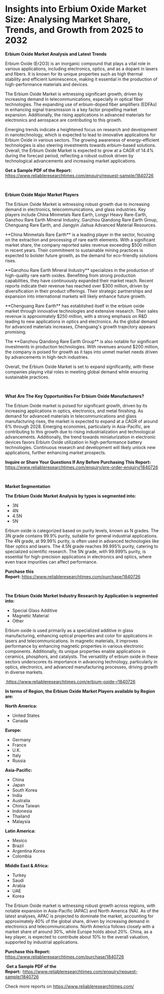 <p><h1>Insights into Erbium Oxide Market Size: Analysing Market Share, Trends, and Growth from 2025 to 2032</h1></p><p><strong>Erbium Oxide Market Analysis and Latest Trends</strong></p>
<p><p>Erbium Oxide (Er2O3) is an inorganic compound that plays a vital role in various applications, including electronics, optics, and as a dopant in lasers and fibers. It is known for its unique properties such as high thermal stability and efficient luminescence, making it essential in the production of high-performance materials and devices.</p><p>The Erbium Oxide Market is witnessing significant growth, driven by increasing demand in telecommunications, especially in optical fiber technologies. The expanding use of erbium-doped fiber amplifiers (EDFAs) in enhancing signal transmission is a key factor propelling market expansion. Additionally, the rising applications in advanced materials for electronics and aerospace are contributing to this growth.</p><p>Emerging trends indicate a heightened focus on research and development in nanotechnology, which is expected to lead to innovative applications for Erbium Oxide in various sectors. The growing awareness of energy-efficient technologies is also steering investments towards erbium-based solutions. Overall, the Erbium Oxide Market is expected to grow at a CAGR of 14.4% during the forecast period, reflecting a robust outlook driven by technological advancements and increasing market applications.</p></p>
<p><strong>Get a Sample PDF of the Report:&nbsp;</strong> <a href="https://www.reliableresearchtimes.com/enquiry/request-sample/1840726?utm_campaign=3444&utm_medium=2&utm_source=Github&utm_content=ia&utm_term=01042025&utm_id=erbium-oxide">https://www.reliableresearchtimes.com/enquiry/request-sample/1840726</a></p>
<p>&nbsp;</p>
<p><strong>Erbium Oxide Major Market Players</strong></p>
<p><p>The Erbium Oxide Market is witnessing robust growth due to increasing demand in electronics, telecommunications, and glass industries. Key players include China Minmetals Rare Earth, Longyi Heavy Rare-Earth, Ganzhou Rare Earth Mineral Industry, Ganzhou Qiandong Rare Earth Group, Chenguang Rare Earth, and Jiangyin Jiahua Advanced Material Resources.</p><p>**China Minmetals Rare Earth** is a leading player in the sector, focusing on the extraction and processing of rare earth elements. With a significant market share, the company reported sales revenue exceeding $500 million in recent years. Their commitment to sustainable mining practices is expected to bolster future growth, as the demand for eco-friendly solutions rises.</p><p>**Ganzhou Rare Earth Mineral Industry** specializes in the production of high-quality rare earth oxides. Benefiting from strong production capabilities, they have continuously expanded their market reach. Recent reports indicate their revenue has reached over $300 million, driven by diversification in their product offerings. Their strategic partnerships and expansion into international markets will likely enhance future growth.</p><p>**Chenguang Rare Earth** has established itself in the erbium oxide market through innovative technologies and extensive research. Their sales revenue is approximately $250 million, with a strong emphasis on R&D leading to new applications in optics and electronics. As the global demand for advanced materials increases, Chenguang's growth trajectory appears promising.</p><p>The **Ganzhou Qiandong Rare Earth Group** is also notable for significant investments in production technologies. With revenues around $200 million, the company is poised for growth as it taps into unmet market needs driven by advancements in high-tech industries.</p><p>Overall, the Erbium Oxide Market is set to expand significantly, with these companies playing vital roles in meeting global demand while ensuring sustainable practices.</p></p>
<p>&nbsp;</p>
<p><strong>What Are The Key Opportunities For Erbium Oxide Manufacturers?</strong></p>
<p><p>The Erbium Oxide market is poised for significant growth, driven by its increasing applications in optics, electronics, and metal finishing. As demand for advanced materials in telecommunications and glass manufacturing rises, the market is expected to expand at a CAGR of around 6% through 2028. Emerging economies, particularly in Asia-Pacific, are contributing to this growth due to rising industrialization and technological advancements. Additionally, the trend towards miniaturization in electronic devices favors Erbium Oxide utilization in high-performance battery technologies. Continuous research and development will likely unlock new applications, further enhancing market prospects.</p></p>
<p><strong>Inquire or Share Your Questions If Any Before Purchasing This Report:</strong> <a href="https://www.reliableresearchtimes.com/enquiry/pre-order-enquiry/1840726?utm_campaign=3444&utm_medium=2&utm_source=Github&utm_content=ia&utm_term=01042025&utm_id=erbium-oxide">https://www.reliableresearchtimes.com/enquiry/pre-order-enquiry/1840726</a></p>
<p>&nbsp;</p>
<p><strong>Market Segmentation</strong></p>
<p><strong>The Erbium Oxide Market Analysis by types is segmented into:</strong></p>
<p><ul><li>3N</li><li>4N</li><li>4.5N</li><li>5N</li></ul></p>
<p><p>Erbium oxide is categorized based on purity levels, known as N grades. The 3N grade contains 99.9% purity, suitable for general industrial applications. The 4N grade, at 99.99% purity, is often used in advanced technologies like fiber optics and lasers. The 4.5N grade reaches 99.995% purity, catering to specialized scientific research. The 5N grade, with 99.999% purity, is essential for high-precision applications in electronics and optics, where even trace impurities can affect performance.</p></p>
<p><strong>Purchase this Report:&nbsp;</strong><a href="https://www.reliableresearchtimes.com/purchase/1840726?utm_campaign=3444&utm_medium=2&utm_source=Github&utm_content=ia&utm_term=01042025&utm_id=erbium-oxide">https://www.reliableresearchtimes.com/purchase/1840726</a></p>
<p>&nbsp;</p>
<p><strong>The Erbium Oxide Market Industry Research by Application is segmented into:</strong></p>
<p><ul><li>Special Glass Additive</li><li>Magnetic Material</li><li>Other</li></ul></p>
<p><p>Erbium oxide is used primarily as a specialized additive in glass manufacturing, enhancing optical properties and color for applications in lasers and telecommunications. In magnetic materials, it improves performance by enhancing magnetic properties in various electronic components. Additionally, its unique properties enable applications in ceramics, phosphors, and catalysts. The versatility of erbium oxide in these sectors underscores its importance in advancing technology, particularly in optics, electronics, and advanced manufacturing processes, driving growth in diverse markets.</p></p>
<p><a href="https://www.reliableresearchtimes.com/erbium-oxide-r1840726?utm_campaign=3444&utm_medium=2&utm_source=Github&utm_content=ia&utm_term=01042025&utm_id=erbium-oxide">&nbsp;https://www.reliableresearchtimes.com/erbium-oxide-r1840726</a></p>
<p><strong>In terms of Region, the Erbium Oxide Market Players available by Region are:</strong></p>
<p>
    <p> <strong> North America: </strong>
        <ul>
            <li>United States</li>
            <li>Canada</li>
        </ul>
        </p> 
    <p> <strong> Europe: </strong>
        <ul>
            <li>Germany</li>
            <li>France</li>
            <li>U.K.</li>
            <li>Italy</li>
            <li>Russia</li>
        </ul>
        </p> 
    <p> <strong> Asia-Pacific: </strong>
        <ul>
            <li>China</li>
            <li>Japan</li>
            <li>South Korea</li>
            <li>India</li>
            <li>Australia</li>
            <li>China Taiwan</li>
            <li>Indonesia</li>
            <li>Thailand</li>
            <li>Malaysia</li>
        </ul>
        </p> 
    <p> <strong> Latin America: </strong>
        <ul>
            <li>Mexico</li>
            <li>Brazil</li>
            <li>Argentina Korea</li>
            <li>Colombia</li>
        </ul>
        </p> 
    <p> <strong> Middle East & Africa: </strong>
        <ul>
            <li>Turkey</li>
            <li>Saudi</li>
            <li>Arabia</li>
            <li>UAE</li>
            <li>Korea</li>
        </ul>
    </p>
    </p>
<p><p>The Erbium Oxide market is witnessing robust growth across regions, with notable expansion in Asia-Pacific (APAC) and North America (NA). As of the latest analyses, APAC is projected to dominate the market, accounting for approximately 40% of the global share, driven by increasing demand in electronics and telecommunications. North America follows closely with a market share of around 30%, while Europe holds about 20%. China, as a key player, is expected to contribute about 10% to the overall valuation, supported by industrial applications.</p></p>
<p><strong>Purchase this Report: </strong><a href="https://www.reliableresearchtimes.com/purchase/1840726?utm_campaign=3444&utm_medium=2&utm_source=Github&utm_content=ia&utm_term=01042025&utm_id=erbium-oxide">https://www.reliableresearchtimes.com/purchase/1840726</a></p>
<p>&nbsp;<strong>Get a Sample PDF of the Report:&nbsp;&nbsp;</strong><a href="https://www.reliableresearchtimes.com/enquiry/request-sample/1840726?utm_campaign=3444&utm_medium=2&utm_source=Github&utm_content=ia&utm_term=01042025&utm_id=erbium-oxide">https://www.reliableresearchtimes.com/enquiry/request-sample/1840726</a></p>
<p><strong></strong></p>
<p>Check more reports on <a href="https://www.reliableresearchtimes.com/?utm_campaign=3444&utm_medium=2&utm_source=Github&utm_content=ia&utm_term=01042025&utm_id=erbium-oxide">https://www.reliableresearchtimes.com/</a></p>